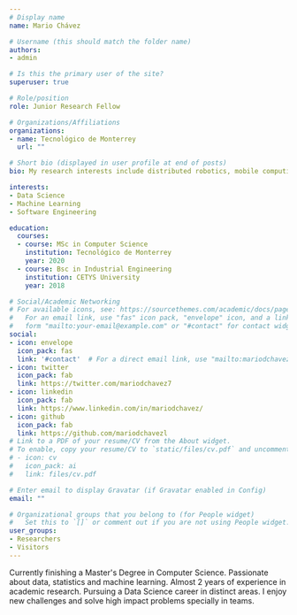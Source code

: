 ```yaml
---
# Display name
name: Mario Chávez

# Username (this should match the folder name)
authors:
- admin

# Is this the primary user of the site?
superuser: true

# Role/position
role: Junior Research Fellow

# Organizations/Affiliations
organizations:
- name: Tecnológico de Monterrey
  url: ""

# Short bio (displayed in user profile at end of posts)
bio: My research interests include distributed robotics, mobile computing and programmable matter.

interests:
- Data Science
- Machine Learning
- Software Engineering

education:
  courses:
  - course: MSc in Computer Science
    institution: Tecnológico de Monterrey
    year: 2020
  - course: Bsc in Industrial Engineering
    institution: CETYS University
    year: 2018

# Social/Academic Networking
# For available icons, see: https://sourcethemes.com/academic/docs/page-builder/#icons
#   For an email link, use "fas" icon pack, "envelope" icon, and a link in the
#   form "mailto:your-email@example.com" or "#contact" for contact widget.
social:
- icon: envelope
  icon_pack: fas
  link: '#contact'  # For a direct email link, use "mailto:mariodchavezl@gmail.com".
- icon: twitter
  icon_pack: fab
  link: https://twitter.com/mariodchavez7
- icon: linkedin
  icon_pack: fab
  link: https://www.linkedin.com/in/mariodchavez/
- icon: github
  icon_pack: fab
  link: https://github.com/mariodchavezl
# Link to a PDF of your resume/CV from the About widget.
# To enable, copy your resume/CV to `static/files/cv.pdf` and uncomment the lines below.
# - icon: cv
#   icon_pack: ai
#   link: files/cv.pdf

# Enter email to display Gravatar (if Gravatar enabled in Config)
email: ""

# Organizational groups that you belong to (for People widget)
#   Set this to `[]` or comment out if you are not using People widget.
user_groups:
- Researchers
- Visitors
---
```


Currently finishing a Master's Degree in Computer Science. Passionate about data, statistics and machine learning. Almost 2 years of experience in academic research. Pursuing a Data Science career in distinct areas. I enjoy new challenges and solve high impact problems specially in teams.
